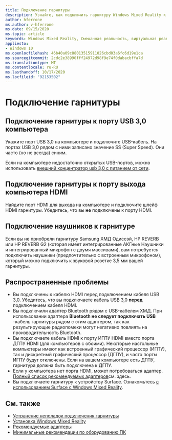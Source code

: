 ```yaml
---
title: Подключение гарнитуры
description: Узнайте, как подключить гарнитуру Windows Mixed Reality к USB 3,0 и HDMI, а также как подключить наушники к гарнитуре.
author: hferrone
ms.author: v-hferrone
ms.date: 09/15/2020
ms.topic: article
keywords: Windows Mixed Reality, Смешанная реальность, виртуальная реальность, VR, MR, гарнитура, установка, начало работы
appliesto:
- Windows 10
ms.openlocfilehash: 46b40a09c88013515911026cbd03a6fc6d19e1ca
ms.sourcegitcommit: 2cdc2e38990fff24972d98f9e74f0dabacbffa7d
ms.translationtype: MT
ms.contentlocale: ru-RU
ms.lasthandoff: 10/17/2020
ms.locfileid: "92153502"
---
```

# <a name="plug-in-your-headset"></a>Подключение гарнитуры

## <a name="connect-your-headset-to-your-pcs-usb-30-port"></a>Подключение гарнитуры к порту USB 3,0 компьютера

Укажите порт USB 3,0 на компьютере и подключите USB-кабель. На портах USB 3,0 рядом с ними записано значение SS (Super Speed). Они часто (но не всегда) синим.

Если на компьютере недостаточно открытых USB-портов, можно использовать [внешний концентратор usb 3,0 с питанием от сети](recommended-adapters-for-windows-mixed-reality-capable-pcs.md#using-external-usb-30-hubs-with-windows-mixed-reality-headsets).

## <a name="connect-your-headset-to-your-pcs-hdmi-out-port"></a>Подключение гарнитуры к порту выхода компьютера HDMI

Найдите порт HDMI для выхода на компьютере и подключите шлейф HDMI гарнитуры. Убедитесь, что вы **не** подключены к порту HDMI.

## <a name="connect-headphones-to-your-headset"></a>Подключение наушников к гарнитуре

Если вы не приобрели гарнитуру Samsung ХМД Одиссэй, HP REVERB или HP REVERB G2 (которая имеет интегрированные АКГные Наушники и интегрированный микрофон с двумя массивами), вам потребуется подключить наушники (предпочтительно с встроенным микрофоном), который можно подключить к звуковой розетке 3,5 мм вашей гарнитуры.

## <a name="common-issues"></a>Распространенные проблемы
* Вы подключены к кабелю HDMI перед подключением кабеля USB 3,0.  Убедитесь, что вы подключаете кабель USB 3,0 **перед** подключением кабеля HDMI.
* Вы подключили адаптер Bluetooth рядом с USB-кабелем ХМД.  При использовании адаптера **Bluetooth не следует подключать USB** -кабель гарнитуры рядом с этим адаптером, так как результирующие радиопомехи могут негативно повлиять на производительность Bluetooth.
* Вы подключаете кабель HDMI к порту ИГПУ HDMI вместо порта ДГПУ HDMI (для компьютеров с обоими). Некоторые настольные компьютеры имеют как встроенный графический процессор (ИГПУ), так и дискретный графический процессор (ДГПУ), и часто порты ИГПУ будут отключены. Если на вашем компьютере есть ДГПУ, гарнитура должна быть подключена к ДГПУ.  
* Если у компьютера нет порта HDMI, может потребоваться адаптер. [Полный список рекомендуемых адаптеров](recommended-adapters-for-windows-mixed-reality-capable-pcs.md)см. здесь. 
* Вы подключаете гарнитуру к устройству Surface. Ознакомьтесь [с использованием Surface с Windows Mixed Reality](windows-mixed-reality-minimum-pc-hardware-compatibility-guidelines.md#windows-mixed-reality-and-surface).

## <a name="see-also"></a>См. также

* [Устранение неполадок подключения гарнитуры](headset-connectivity.md)
* [Установка Windows Mixed Reality](install-windows-mixed-reality.md)
* [Рекомендуемые адаптеры](recommended-adapters-for-windows-mixed-reality-capable-pcs.md)
* [Минимальные рекомендации по оборудованию ПК](windows-mixed-reality-minimum-pc-hardware-compatibility-guidelines.md)
